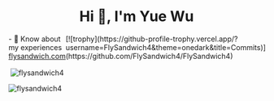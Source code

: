 <div>
  <h1 align="center">Hi 👋, I'm Yue Wu</h1>
</div>
<div style="display: flex; align-items: center;">
  <div style="flex: 1;">
    <span>- 📄 Know about my experiences <a href="https://flysandwich.com">flysandwich.com</a></span>
  </div>
  <div>
    [![trophy](https://github-profile-trophy.vercel.app/?username=FlySandwich4&theme=onedark&title=Commits)](https://github.com/FlySandwich4/FlySandwich4)
  </div>
</div>


<p>&nbsp;<img align="center" src="https://github-readme-stats.vercel.app/api?username=flysandwich4&show_icons=true&locale=en" alt="flysandwich4" /></p>

<p><img align="center" src="https://github-readme-streak-stats.herokuapp.com/?user=flysandwich4&" alt="flysandwich4" /></p>
